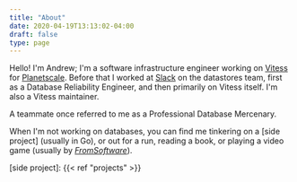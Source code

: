 ```yaml
---
title: "About"
date: 2020-04-19T13:13:02-04:00
draft: false
type: page
---
```


Hello!
I'm Andrew; I'm a software infrastructure engineer working on [Vitess] for [Planetscale].
Before that I worked at [Slack] on the datastores team, first as a Database Reliability Engineer, and then primarily on Vitess itself.
I'm also a Vitess maintainer.

A teammate once referred to me as a Professional Database Mercenary.

When I'm not working on databases, you can find me tinkering on a [side project] (usually in Go), or out for a run, reading a book, or playing a video game (usually by _[FromSoftware]_).

[FromSoftware]: https://www.fromsoftware.jp/ww/
[Planetscale]: https://planetscale.com
[Slack]: https://slack.com
[Vitess]: https://vitess.io

[side project]: {{< ref "projects" >}}
